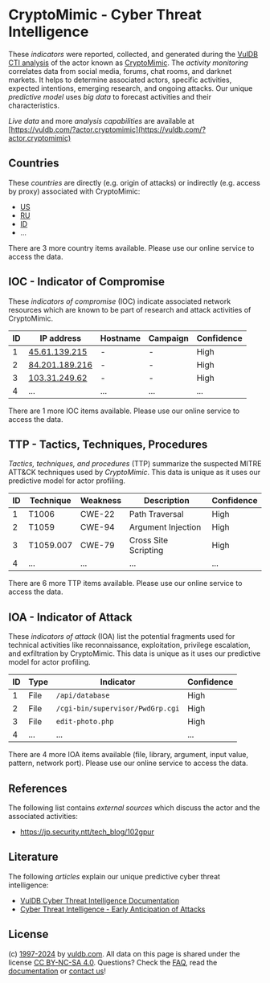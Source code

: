 # CryptoMimic - Cyber Threat Intelligence

These _indicators_ were reported, collected, and generated during the [VulDB CTI analysis](https://vuldb.com/?kb.cti) of the actor known as [CryptoMimic](https://vuldb.com/?actor.cryptomimic). The _activity monitoring_ correlates data from social media, forums, chat rooms, and darknet markets. It helps to determine associated actors, specific activities, expected intentions, emerging research, and ongoing attacks. Our unique _predictive model_ uses _big data_ to forecast activities and their characteristics.

_Live data_ and more _analysis capabilities_ are available at [https://vuldb.com/?actor.cryptomimic](https://vuldb.com/?actor.cryptomimic)

## Countries

These _countries_ are directly (e.g. origin of attacks) or indirectly (e.g. access by proxy) associated with CryptoMimic:

* [US](https://vuldb.com/?country.us)
* [RU](https://vuldb.com/?country.ru)
* [ID](https://vuldb.com/?country.id)
* ...

There are 3 more country items available. Please use our online service to access the data.

## IOC - Indicator of Compromise

These _indicators of compromise_ (IOC) indicate associated network resources which are known to be part of research and attack activities of CryptoMimic.

ID | IP address | Hostname | Campaign | Confidence
-- | ---------- | -------- | -------- | ----------
1 | [45.61.139.215](https://vuldb.com/?ip.45.61.139.215) | - | - | High
2 | [84.201.189.216](https://vuldb.com/?ip.84.201.189.216) | - | - | High
3 | [103.31.249.62](https://vuldb.com/?ip.103.31.249.62) | - | - | High
4 | ... | ... | ... | ...

There are 1 more IOC items available. Please use our online service to access the data.

## TTP - Tactics, Techniques, Procedures

_Tactics, techniques, and procedures_ (TTP) summarize the suspected MITRE ATT&CK techniques used by _CryptoMimic_. This data is unique as it uses our predictive model for actor profiling.

ID | Technique | Weakness | Description | Confidence
-- | --------- | -------- | ----------- | ----------
1 | T1006 | CWE-22 | Path Traversal | High
2 | T1059 | CWE-94 | Argument Injection | High
3 | T1059.007 | CWE-79 | Cross Site Scripting | High
4 | ... | ... | ... | ...

There are 6 more TTP items available. Please use our online service to access the data.

## IOA - Indicator of Attack

These _indicators of attack_ (IOA) list the potential fragments used for technical activities like reconnaissance, exploitation, privilege escalation, and exfiltration by CryptoMimic. This data is unique as it uses our predictive model for actor profiling.

ID | Type | Indicator | Confidence
-- | ---- | --------- | ----------
1 | File | `/api/database` | High
2 | File | `/cgi-bin/supervisor/PwdGrp.cgi` | High
3 | File | `edit-photo.php` | High
4 | ... | ... | ...

There are 4 more IOA items available (file, library, argument, input value, pattern, network port). Please use our online service to access the data.

## References

The following list contains _external sources_ which discuss the actor and the associated activities:

* https://jp.security.ntt/tech_blog/102gpur

## Literature

The following _articles_ explain our unique predictive cyber threat intelligence:

* [VulDB Cyber Threat Intelligence Documentation](https://vuldb.com/?kb.cti)
* [Cyber Threat Intelligence - Early Anticipation of Attacks](https://www.scip.ch/en/?labs.20201022)

## License

(c) [1997-2024](https://vuldb.com/?kb.changelog) by [vuldb.com](https://vuldb.com/?kb.about). All data on this page is shared under the license [CC BY-NC-SA 4.0](https://creativecommons.org/licenses/by-nc-sa/4.0/). Questions? Check the [FAQ](https://vuldb.com/?kb.faq), read the [documentation](https://vuldb.com/?kb) or [contact us](https://vuldb.com/?contact)!
